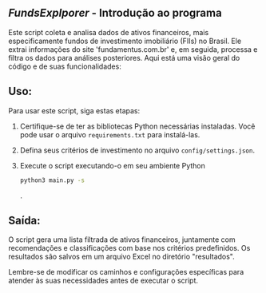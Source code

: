 ## _FundsExplporer_ - Introdução ao programa

Este script coleta e analisa dados de ativos financeiros, mais especificamente fundos de investimento imobiliário (FIIs) no Brasil. Ele extrai informações do site 'fundamentus.com.br' e, em seguida, processa e filtra os dados para análises posteriores. Aqui está uma visão geral do código e de suas funcionalidades:

## Uso:

Para usar este script, siga estas etapas:

1. Certifique-se de ter as bibliotecas Python necessárias instaladas. Você pode usar o arquivo `requirements.txt` para instalá-las.
2. Defina seus critérios de investimento no arquivo `config/settings.json`.
3. Execute o script executando-o em seu ambiente Python

   ```bash
   python3 main.py -s 
   ```

   .

## Saída:

O script gera uma lista filtrada de ativos financeiros, juntamente com recomendações e classificações com base nos critérios predefinidos. Os resultados são salvos em um arquivo Excel no diretório "resultados".

Lembre-se de modificar os caminhos e configurações específicas para atender às suas necessidades antes de executar o script.
